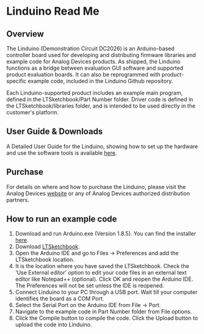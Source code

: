 # Linduino Read Me
## Overview ##
The Linduino (Demonstration Circuit DC2026) is an Arduino-based controller board used for developing and distributing firmware libraries and example code for Analog Devices products. As shipped, the Linduino functions as a bridge between evaluation GUI software and supported product evaluation boards. It can also be reprogrammed with product-specific example code, included in the Linduino Github repository.

Each Linduino-supported product includes an example main program, defined in the LTSketchbook/Part Number folder. Driver code is defined in the LTSketchbook/libraries folder, and is intended to be used directly in the customer's platform. 

## User Guide & Downloads ##
A Detailed User Guide for the Linduino, showing how to set up the hardware and use the software tools is available [here](https://www.analog.com/en/design-center/evaluation-hardware-and-software/evaluation-boards-kits/dc2026c.html).

## Purchase ##
For details on where and how to purchase the Linduino, please visit the Analog Devices [website](https://www.analog.com/en/design-center/evaluation-hardware-and-software/evaluation-boards-kits/dc2026c.html#eb-buy) or any of Analog Devices authorized distribution partners.

## How to run an example code ##
1. Download and run Arduino.exe (Version 1.8.5). You can find the installer [here](https://www.arduino.cc/en/Main/Software). 
2. Download [LTSketchbook](https://www.analog.com/media/en/engineering-tools/design-tools/LTSketchbook.zip).
3. Open the Arduino IDE and go to Files → Preferences and add the LTSketchbook location. 
4. It is the location where you have saved the LTSketchbook. Check the ‘Use External editor’ option to edit your code files in an external text editor like Notepad++ (optional).
Click OK and reopen the Arduino IDE. The Preferences will not be set unless the IDE is reopened.
5. Connect Linduino to your PC through a USB port. Wait till your computer identifies the board as a COM Port.
6. Select the Serial Port on the Arduino IDE ­from File → Port. 
7. Navigate to the example code in Part Number folder from File options.
8. Click the Compile button to compile the code. Click the Upload button to upload the code into Linduino.
